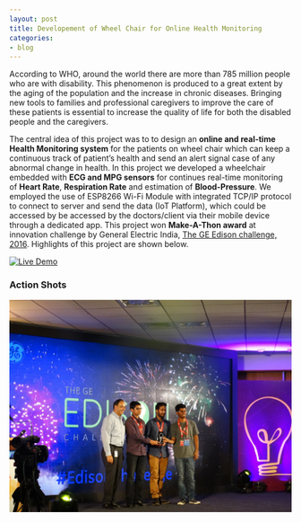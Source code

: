 ```yaml
---
layout: post
title: Developement of Wheel Chair for Online Health Monitoring
categories:
- blog
---
```


According to WHO, around the world there are more than 785 million people who are with disability. This phenomenon is produced to a great extent by the aging of the population and the increase in chronic diseases. Bringing new tools to families and professional caregivers to improve the care of these patients is essential to increase the quality of life for both the disabled people and the caregivers.

The central idea of this project was to to design an **online and real-time Health Monitoring system** for the patients on wheel chair which can keep a continuous track of patient’s health and send an alert signal case of any abnormal change in health. In this project we developed a wheelchair embedded with **ECG and MPG sensors** for continues real-time monitoring of **Heart Rate**, **Respiration Rate** and estimation of **Blood-Pressure**. We employed the use of ESP8266 Wi-Fi Module with integrated TCP/IP protocol to connect to server and send the data (IoT Platform), which could be accessed by be accessed by the doctors/client via their mobile device through a dedicated app. This project won **Make-A-Thon award** at innovation challenge by General Electric India, [The GE Edison challenge, 2016](https://www.ge.com/in/edisonchallenge). Highlights of this project are shown below.

[![Live Demo](https://img.shields.io/badge/view-live--demo-blue.svg?style=flat-square)](https://drive.google.com/open?id=1uLuKH-vkgPzp-sCyAhJqUBmVwNXJceZh)

### Action Shots
![](https://github.com/chughvinit/chughvinit.github.io/blob/master/_Edison/Healthcare_IITKgp_Makeathon%20winners.jpg)
